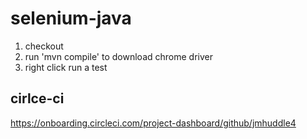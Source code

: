 # selenium-java
1) checkout
2) run 'mvn compile' to download chrome driver
3) right click run a test

## cirlce-ci
https://onboarding.circleci.com/project-dashboard/github/jmhuddle4